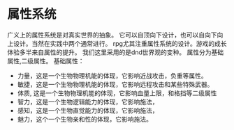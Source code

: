 # 属性系统

广义上的属性系统是对真实世界的抽象。
它可以自顶向下设计，也可以自向下向上设计。当然在实践中两个通常进行。
rpg尤其注重属性系统的设计。游戏的成长体验多半来自属性的提升。
我们这里采用的是dnd世界观的变种。
属性分为基础属性,二级属性。
基础属性：
- 力量，这是一个生物物理机能的体现，它影响近战攻击，负重等属性。
- 敏捷，这是一个生物物理机能的体现，它影响远程攻击和某些特殊武器。
- 体质, 这是一个生物物理机能的体现，它影响血量上限，和格挡等二级属性
- 智力，这是一个生物逻辑能力的体现，它影响施法，
- 感知，这是一个生物直觉能力的体现，它影响施法，
- 魅力，这个一个生物亲和性的体现，它影响施法。